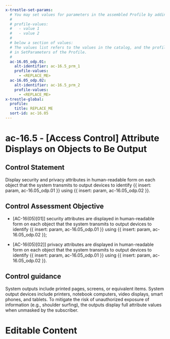 ```yaml
---
x-trestle-set-params:
  # You may set values for parameters in the assembled Profile by adding
  #
  # profile-values:
  #   - value 1
  #   - value 2
  #
  # below a section of values:
  # The values list refers to the values in the catalog, and the profile-values represent values
  # in SetParameters of the Profile.
  #
  ac-16.05_odp.01:
    alt-identifier: ac-16.5_prm_1
    profile-values:
      - <REPLACE_ME>
  ac-16.05_odp.02:
    alt-identifier: ac-16.5_prm_2
    profile-values:
      - <REPLACE_ME>
x-trestle-global:
  profile:
    title: REPLACE_ME
  sort-id: ac-16.05
---
```


# ac-16.5 - \[Access Control\] Attribute Displays on Objects to Be Output

## Control Statement

Display security and privacy attributes in human-readable form on each object that the system transmits to output devices to identify {{ insert: param, ac-16.05_odp.01 }} using {{ insert: param, ac-16.05_odp.02 }}.

## Control Assessment Objective

- \[AC-16(05)[01]\] security attributes are displayed in human-readable form on each object that the system transmits to output devices to identify {{ insert: param, ac-16.05_odp.01 }} using {{ insert: param, ac-16.05_odp.02 }};

- \[AC-16(05)[02]\] privacy attributes are displayed in human-readable form on each object that the system transmits to output devices to identify {{ insert: param, ac-16.05_odp.01 }} using {{ insert: param, ac-16.05_odp.02 }}.

## Control guidance

System outputs include printed pages, screens, or equivalent items. System output devices include printers, notebook computers, video displays, smart phones, and tablets. To mitigate the risk of unauthorized exposure of information (e.g., shoulder surfing), the outputs display full attribute values when unmasked by the subscriber.

# Editable Content

<!-- Make additions and edits below -->
<!-- The above represents the contents of the control as received by the profile, prior to additions. -->
<!-- If the profile makes additions to the control, they will appear below. -->
<!-- The above markdown may not be edited but you may edit the content below, and/or introduce new additions to be made by the profile. -->
<!-- If there is a yaml header at the top, parameter values may be edited. Use --set-parameters to incorporate the changes during assembly. -->
<!-- The content here will then replace what is in the profile for this control, after running profile-assemble. -->
<!-- The current profile has no added parts for this control, but you may add new ones here. -->
<!-- Each addition must have a heading either of the form ## Control my_addition_name -->
<!-- or ## Part a. (where the a. refers to one of the control statement labels.) -->
<!-- "## Control" parts are new parts added after the statement part. -->
<!-- "## Part" parts are new parts added into the top-level statement part with that label. -->
<!-- Subparts may be added with nested hash levels of the form ### My Subpart Name -->
<!-- underneath the parent ## Control or ## Part being added -->
<!-- See https://ibm.github.io/compliance-trestle/tutorials/ssp_profile_catalog_authoring/ssp_profile_catalog_authoring for guidance. -->
